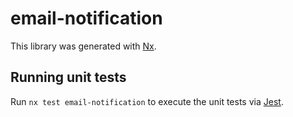 # email-notification

This library was generated with [Nx](https://nx.dev).

## Running unit tests

Run `nx test email-notification` to execute the unit tests via [Jest](https://jestjs.io).
